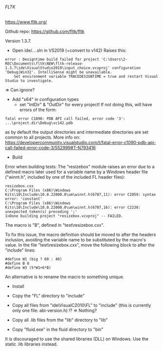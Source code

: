 
###### FLTK

https://www.fltk.org/

Github repo:
https://github.com/fltk/fltk

Version 1.3.7.

* Open ide/....sln in VS2019 (+convert to v142)
Raises this:
```
error : Designtime build failed for project 'C:\Users\2-REC\Documents\fltk\NEW\fltk-release-1.3.7\ide\VisualStudio2019\input_choice.vcxproj' configuration 'Debug|Win32'. IntelliSense might be unavailable.
	Set environment variable TRACEDESIGNTIME = true and restart Visual Studio to investigate.
```
=> Can ignore?

* Add "x64" in configuration types
  + set "IntDir" & "OutDir" for every project!
If not doing this, will have errors of the form:
```
fatal error C1090: PDB API call failed, error code '3': ...\project.dir\Debug\vc142.pdb
```
as by default the output directories and intermediate directories are set common to all projects.
More info on:
https://developercommunity.visualstudio.com/t/fatal-error-c1090-pdb-api-call-failed-error-code-3/552999#T-N793416


* Build

Error when building tests:
The "resizebox" module raises an error due to a defined macro later used for a variable name by a Windows header file ("winnt.h", included by one of the included FL header files):
```
resizebox.cxx
C:\Program Files (x86)\Windows Kits\10\Include\10.0.22000.0\um\winnt.h(6787,11): error C2059: syntax error: 'constant'
C:\Program Files (x86)\Windows Kits\10\Include\10.0.22000.0\um\winnt.h(6787,16): error C2238: unexpected token(s) preceding ';'
1>Done building project "resizebox.vcxproj" -- FAILED.
```
The macro is "B", defined in "test\resizebox.cxx".

To fix this issue, the macro definition should be moved to after the headers inclusion, avoiding the variable name to be substituted by the macro's value.
In the file "test\resizebox.cxx", move the following block to after the "include" lines:
```
#define W1 (big ? 60 : 40)
#define B 0
#define W3 (5*W1+6*B)
```
An alternative is to rename the macro to something unique.


* Install

* Copy the "FL" directory to "include"
* Copy all files from "ide\VisualC2010\FL" to "include"
  (this is currently only one file: abi-version.h)
  !? => Nothing?
* Copy all .lib files from the "lib" directory to "lib"
* Copy "fluid.exe" in the fluid directory to "bin"

It is discouraged to use the shared libraries (DLL) on Windows.
Use the static .lib libraries instead.

